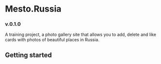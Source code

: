 # Mesto.Russia

### v.0.1.0
A training project, a photo gallery site that allows you to add, delete and like cards with photos of beautiful places in Russia.

## Getting started


